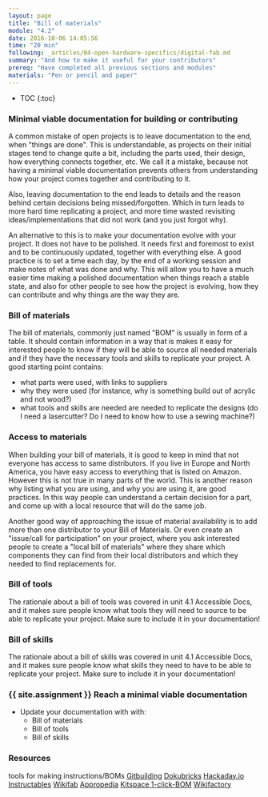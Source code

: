 ```yaml
---
layout: page
title: "Bill of materials"
module: "4.2"
date: 2016-10-06 14:05:56
time: "20 min"
following: _articles/04-open-hardware-specifics/digital-fab.md
summary: "And how to make it useful for your contributors"
prereq: "Have completed all previous sections and modules"
materials: "Pen or pencil and paper"
---
```

* TOC
{:toc}

### Minimal viable documentation for building or contributing

A common mistake of open projects is to leave documentation to the end, when "things are done". This is understandable, as projects on their initial stages tend to change quite a bit, including the parts used, their design, how everything connects together, etc. We call it a mistake, because not having a minimal viable documentation prevents others from understanding how your project comes together and contributing to it.   

Also, leaving documentation to the end leads to details and the reason behind certain decisions being missed/forgotten. Which in turn leads to more hard time replicating a project, and more time wasted revisiting ideas/implementations that did not work (and you just forgot why).

An alternative to this is to make your documentation evolve with your project. It does not have to be polished. It needs first and foremost to exist and to be continuously updated, together with everything else. A good practice is to set a time each day, by the end of a working session and make notes of what was done and why. This will allow you to have a much easier time making a polished documentation when things reach a stable state, and also for other people to see how the project is evolving, how they can contribute and why things are the way they are.

### Bill of materials
The bill of materials, commonly just named "BOM" is usually in form of a table. It should contain information in a way that is makes it easy for interested people to know if they will be able to source all needed materials and if they have the necessary tools and skills to replicate your project. A good starting point contains:

- what parts were used, with links to suppliers
- why they were used (for instance, why is something build out of acrylic and not wood?)
- what tools and skills are needed are needed to replicate the designs (do I need a lasercutter? Do I need to know how to use a sewing machine?)

### Access to materials

When building your bill of materials, it is good to keep in mind that not everyone has access to same distributors. If you live in Europe and North America, you have easy access to everything that is listed on Amazon. However this is not true in many parts of the world. This is another reason why listing what you are using, and why you are using it, are good practices. In this way people can understand a certain decision for a part, and come up with a local resource that will do the same job.   

Another good way of approaching the issue of material availability is to add more than one distributor to your Bill of Materials. Or even create an "issue/call for participation" on your project, where you ask interested people to create a "local bill of materials" where they share which components they can find from their local distributors and which they needed to find replacements for.

### Bill of tools

The rationale about a bill of tools was covered in unit 4.1 Accessible Docs, and it makes sure people know what tools they will need to source to be able to replicate your project. Make sure to include it in your documentation!

### Bill of skills

The rationale about a bill of skills was covered in unit 4.1 Accessible Docs, and it makes sure people know what skills they need to have to be able to replicate your project. Make sure to include it in your documentation!


### {{ site.assignment }} Reach a minimal viable documentation

- Update your documentation with with:
  - Bill of materials
  - Bill of tools
  - Bill of skills


### Resources
tools for making instructions/BOMs
[Gitbuilding](https://gitbuilding.io/)
[Dokubricks](http://www.docubricks.com/)
[Hackaday.io](https://hackaday.io/)
[Instructables](https://www.instructables.com/)
[Wikifab](https://wikifab.org/wiki/Accueil)
[Appropedia](https://www.appropedia.org/Welcome_to_Appropedia)
[Kitspace 1-click-BOM](https://kitspace.org/)
[Wikifactory](https://wikifactory.com/)
